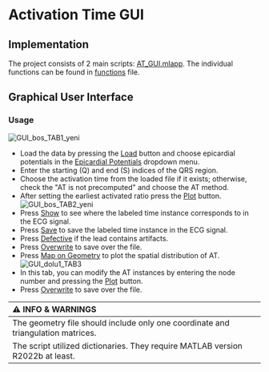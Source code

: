 # Activation Time GUI
## Implementation 
The project consists of 2 main scripts: [AT_GUI.mlapp](https://github.com/METUHRL/AT-GUI/blob/master/AT_GUI.mlapp).
The individual functions can be found in [functions](https://github.com/METUHRL/AT-GUI/tree/master/functions) file. 
## Graphical User Interface

### Usage
![GUI_bos_TAB1_yeni](https://github.com/METUHRL/AT-GUI/assets/103878460/73c7fe53-6fa7-49a1-83d4-b979a7a38479)
* Load the data by pressing the <ins>Load</ins> button and choose epicardial potentials in the <ins>Epicardial Potentials</ins> dropdown menu. 
* Enter the starting (Q) and end (S) indices of the QRS region.
* Choose the activation time from the loaded file if it exists; otherwise, check the "AT is not precomputed" and choose the AT method.
* After setting the earliest activated ratio press the <ins>Plot</ins> button.
![GUI_bos_TAB2_yeni](https://github.com/METUHRL/AT-GUI/assets/103878460/7cb24c1b-7643-44ab-bcf8-05bb1185c754)
* Press <ins>Show</ins> to see where the labeled time instance corresponds to in the ECG signal.
* Press <ins>Save</ins> to save the labeled time instance in the ECG signal.
* Press <ins>Defective</ins> if the lead contains artifacts.
* Press <ins>Overwrite</ins> to save over the file.
* Press <ins>Map on Geometry</ins> to plot the spatial distribution of AT.
![GUI_dolu1_TAB3](https://github.com/METUHRL/AT-GUI/assets/103878460/5621780f-5b89-4886-8c36-a14426eb83f3)
* In this tab, you can modify the AT instances by entering the node number and pressing the <ins>Plot</ins> button.
* Press <ins>Overwrite</ins> to save over the file. 


| :warning: INFO & WARNINGS  |
|:---------------------------|
| The geometry file should include only one coordinate and triangulation matrices. | 
| The script utilized dictionaries. They require MATLAB version R2022b at least. | 

